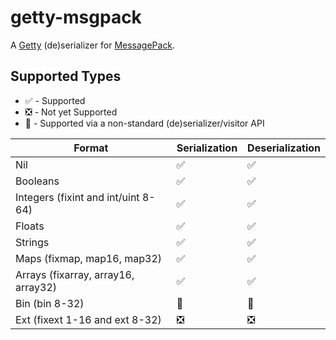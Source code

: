 # getty-msgpack

A [Getty](https://getty.so) (de)serializer for [MessagePack](https://msgpack.org).

## Supported Types

- ✅ - Supported
- ❎ - Not yet Supported
- 🔧 - Supported via a non-standard (de)serializer/visitor API

| Format                              | Serialization | Deserialization |
| ----------------------------------- | ------------- | --------------- |
| Nil                                 | ✅            | ✅              |
| Booleans                            | ✅            | ✅              |
| Integers (fixint and int/uint 8-64) | ✅            | ✅              |
| Floats                              | ✅            | ✅              |
| Strings                             | ✅            | ✅              |
| Maps (fixmap, map16, map32)         | ✅            | ✅              |
| Arrays (fixarray, array16, array32) | ✅            | ✅              |
| Bin (bin 8-32)                      | 🔧            | 🔧              |
| Ext (fixext 1-16 and ext 8-32)      | ❎            | ❎              |
